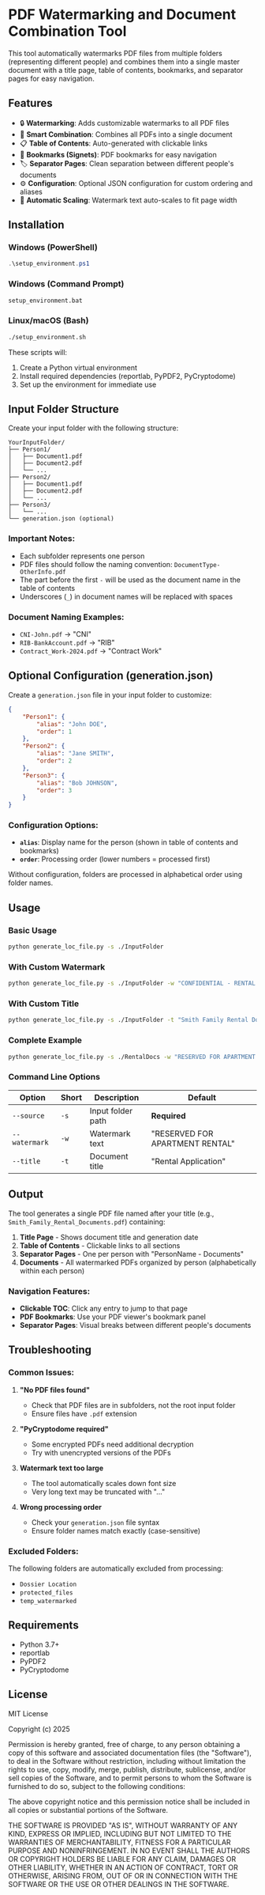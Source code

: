 # PDF Watermarking and Document Combination Tool

This tool automatically watermarks PDF files from multiple folders (representing different people) and combines them into a single master document with a title page, table of contents, bookmarks, and separator pages for easy navigation.

## Features

- 🔒 **Watermarking**: Adds customizable watermarks to all PDF files
- 📑 **Smart Combination**: Combines all PDFs into a single document
- 📋 **Table of Contents**: Auto-generated with clickable links
- 🔖 **Bookmarks (Signets)**: PDF bookmarks for easy navigation
- 🏷️ **Separator Pages**: Clean separation between different people's documents
- ⚙️ **Configuration**: Optional JSON configuration for custom ordering and aliases
- 🔄 **Automatic Scaling**: Watermark text auto-scales to fit page width

## Installation

### Windows (PowerShell)
```powershell
.\setup_environment.ps1
```

### Windows (Command Prompt)
```cmd
setup_environment.bat
```

### Linux/macOS (Bash)
```bash
./setup_environment.sh
```

These scripts will:
1. Create a Python virtual environment
2. Install required dependencies (reportlab, PyPDF2, PyCryptodome)
3. Set up the environment for immediate use

## Input Folder Structure

Create your input folder with the following structure:

```
YourInputFolder/
├── Person1/
│   ├── Document1.pdf
│   ├── Document2.pdf
│   └── ...
├── Person2/
│   ├── Document1.pdf
│   ├── Document2.pdf
│   └── ...
├── Person3/
│   └── ...
└── generation.json (optional)
```

### Important Notes:
- Each subfolder represents one person
- PDF files should follow the naming convention: `DocumentType-OtherInfo.pdf`
- The part before the first `-` will be used as the document name in the table of contents
- Underscores (`_`) in document names will be replaced with spaces

### Document Naming Examples:
- `CNI-John.pdf` → "CNI"
- `RIB-BankAccount.pdf` → "RIB"
- `Contract_Work-2024.pdf` → "Contract Work"

## Optional Configuration (generation.json)

Create a `generation.json` file in your input folder to customize:

```json
{
    "Person1": {
        "alias": "John DOE",
        "order": 1
    },
    "Person2": {
        "alias": "Jane SMITH", 
        "order": 2
    },
    "Person3": {
        "alias": "Bob JOHNSON",
        "order": 3
    }
}
```

### Configuration Options:
- **`alias`**: Display name for the person (shown in table of contents and bookmarks)
- **`order`**: Processing order (lower numbers = processed first)

Without configuration, folders are processed in alphabetical order using folder names.

## Usage

### Basic Usage
```bash
python generate_loc_file.py -s ./InputFolder
```

### With Custom Watermark
```bash
python generate_loc_file.py -s ./InputFolder -w "CONFIDENTIAL - RENTAL APPLICATION"
```

### With Custom Title
```bash
python generate_loc_file.py -s ./InputFolder -t "Smith Family Rental Documents"
```

### Complete Example
```bash
python generate_loc_file.py -s ./RentalDocs -w "RESERVED FOR APARTMENT RENTAL" -t "Complete Rental Application - Smith Family"
```

### Command Line Options

| Option | Short | Description | Default |
|--------|-------|-------------|---------|
| `--source` | `-s` | Input folder path | **Required** |
| `--watermark` | `-w` | Watermark text | "RESERVED FOR APARTMENT RENTAL" |
| `--title` | `-t` | Document title | "Rental Application" |

## Output

The tool generates a single PDF file named after your title (e.g., `Smith_Family_Rental_Documents.pdf`) containing:

1. **Title Page** - Shows document title and generation date
2. **Table of Contents** - Clickable links to all sections
3. **Separator Pages** - One per person with "PersonName - Documents"
4. **Documents** - All watermarked PDFs organized by person (alphabetically within each person)

### Navigation Features:
- **Clickable TOC**: Click any entry to jump to that page
- **PDF Bookmarks**: Use your PDF viewer's bookmark panel
- **Separator Pages**: Visual breaks between different people's documents

## Troubleshooting

### Common Issues:

1. **"No PDF files found"**
   - Check that PDF files are in subfolders, not the root input folder
   - Ensure files have `.pdf` extension

2. **"PyCryptodome required"**
   - Some encrypted PDFs need additional decryption
   - Try with unencrypted versions of the PDFs

3. **Watermark text too large**
   - The tool automatically scales down font size
   - Very long text may be truncated with "..."

4. **Wrong processing order**
   - Check your `generation.json` file syntax
   - Ensure folder names match exactly (case-sensitive)

### Excluded Folders:
The following folders are automatically excluded from processing:
- `Dossier Location`
- `protected_files`
- `temp_watermarked`

## Requirements

- Python 3.7+
- reportlab
- PyPDF2
- PyCryptodome

## License

MIT License

Copyright (c) 2025

Permission is hereby granted, free of charge, to any person obtaining a copy
of this software and associated documentation files (the "Software"), to deal
in the Software without restriction, including without limitation the rights
to use, copy, modify, merge, publish, distribute, sublicense, and/or sell
copies of the Software, and to permit persons to whom the Software is
furnished to do so, subject to the following conditions:

The above copyright notice and this permission notice shall be included in all
copies or substantial portions of the Software.

THE SOFTWARE IS PROVIDED "AS IS", WITHOUT WARRANTY OF ANY KIND, EXPRESS OR
IMPLIED, INCLUDING BUT NOT LIMITED TO THE WARRANTIES OF MERCHANTABILITY,
FITNESS FOR A PARTICULAR PURPOSE AND NONINFRINGEMENT. IN NO EVENT SHALL THE
AUTHORS OR COPYRIGHT HOLDERS BE LIABLE FOR ANY CLAIM, DAMAGES OR OTHER
LIABILITY, WHETHER IN AN ACTION OF CONTRACT, TORT OR OTHERWISE, ARISING FROM,
OUT OF OR IN CONNECTION WITH THE SOFTWARE OR THE USE OR OTHER DEALINGS IN THE
SOFTWARE.

